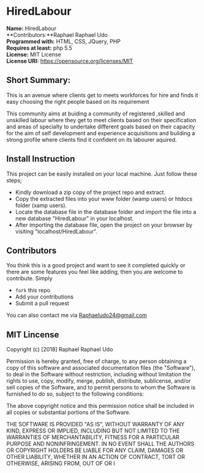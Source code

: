 # HiredLabour

**Name:** HiredLabour <br>
**Contributors:**Raphael Raphael Udo <br>
**Programmed with:** HTML, CSS, JQuery, PHP <br>
**Requires at least:** php 5.5  <br>
**License:** MIT License <br>
**License URI:** https://opensource.org/licenses/MIT <br>

## Short Summary:
This is an avenue where clients get to meets workforces for hire and finds it easy choosing the right people based on its requirement

This community aims at buiding a community of registered ,skilled and unskilled labour where they get to meet clients based on their specification and areas of specialty to undertake different goals based on their capacity for the aim of self development and experience acquisitions and building a strong profile where clients find it confident on its  labourer aquired.


## Install Instruction
This project can be easily installed on your local machine. Just follow these steps;
* Kindly download a zip copy of the project repo and extract.
* Copy the extracted files into your www folder (wamp users) or htdocs folder (xamp users).
* Locate the database file in the database folder and import the file into a new database "HiredLabour" in your localhost.
* After importing the database file, open the project on your browser by visiting "localhost/HiredLabour".

## Contributors
You think this is a good project and want to see it completed quickly or there are some features you feel like adding, then you are welcome to contribute.
Simply
* `fork` this repo
* Add your contributions
* Submit a pull request

You can also contact me via Raphaeludo24@gmail.com 

## MIT Lincense

Copyright (c) [2018] Raphael Raphael Udo

Permission is hereby granted, free of charge, to any person obtaining a copy
of this software and associated documentation files (the "Software"), to deal
in the Software without restriction, including without limitation the rights
to use, copy, modify, merge, publish, distribute, sublicense, and/or sell
copies of the Software, and to permit persons to whom the Software is
furnished to do so, subject to the following conditions:

The above copyright notice and this permission notice shall be included in all
copies or substantial portions of the Software.

THE SOFTWARE IS PROVIDED "AS IS", WITHOUT WARRANTY OF ANY KIND, EXPRESS OR
IMPLIED, INCLUDING BUT NOT LIMITED TO THE WARRANTIES OF MERCHANTABILITY,
FITNESS FOR A PARTICULAR PURPOSE AND NONINFRINGEMENT. IN NO EVENT SHALL THE
AUTHORS OR COPYRIGHT HOLDERS BE LIABLE FOR ANY CLAIM, DAMAGES OR OTHER
LIABILITY, WHETHER IN AN ACTION OF CONTRACT, TORT OR OTHERWISE, ARISING FROM,
OUT OF OR I
